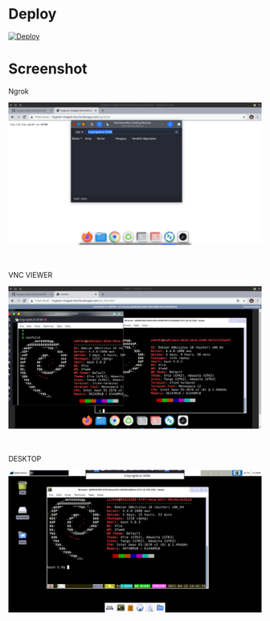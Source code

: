 # Deploy
[![Deploy](https://www.herokucdn.com/deploy/button.svg)](https://heroku.com/deploy?template=https://github.com/krypton-byte/xfce4-noVNC/tree/master)

# Screenshot
<p>Ngrok</p>
<img src="image/1.png">
<br><br><br>
<p>VNC VIEWER</p>
<img src="image/2.png">
<br><br><br>
<p>DESKTOP</p>
<img src="image/3.png">
